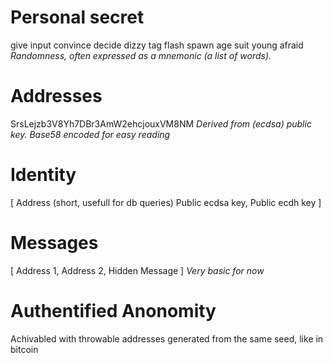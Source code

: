 # Personal secret
give input convince decide dizzy tag flash spawn age suit young afraid
*Randomness, often expressed as a mnemonic (a list of words).*
# Addresses
SrsLejzb3V8Yh7DBr3AmW2ehcjouxVM8NM
*Derived from (ecdsa) public key. Base58 encoded for easy reading*
# Identity
[
    Address (short, usefull for db queries)
    Public ecdsa key,
    Public ecdh key
]
# Messages
[
    Address 1,
    Address 2,
    Hidden Message
]
*Very basic for now*
# Authentified Anonomity
Achivabled with throwable addresses generated from the same seed, like in bitcoin